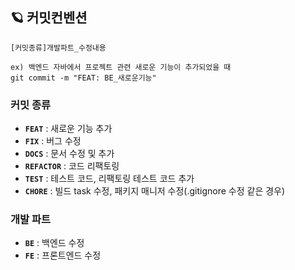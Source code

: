 ## 🪐 커밋컨벤션

```
[커밋종류]개발파트_수정내용

ex) 백엔드 자바에서 프로젝트 관련 새로운 기능이 추가되었을 때
git commit -m "FEAT: BE_새로운기능"
```

### 커밋 종류

- **`FEAT`** : 새로운 기능 추가
- **`FIX`** : 버그 수정
- **`DOCS`** : 문서 수정 및 추가
- **`REFACTOR`** : 코드 리팩토링
- **`TEST`** : 테스트 코드, 리팩토링 테스트 코드 추가
- **`CHORE`** : 빌드 task 수정, 패키지 매니저 수정(.gitignore 수정 같은 경우)

### 개발 파트

- **`BE`** : 백엔드 수정
- **`FE`** : 프론트엔드 수정
